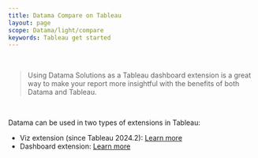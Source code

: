 ```yaml
---
title: Datama Compare on Tableau
layout: page
scope: Datama/light/compare
keywords: Tableau get started
---
```


<br/>

> Using Datama Solutions as a Tableau dashboard extension is a great way to make your report more insightful with the benefits of both Datama and Tableau.

<br/>

Datama can be used in two types of extensions in Tableau:
- Viz extension (since Tableau 2024.2): [Learn more]({{site.url}}/{{site.baseurl}}/extensions/how-to-use/tableau_viz.html)
- Dashboard extension: [Learn more]({{site.url}}/{{site.baseurl}}/extensions/how-to-use/tableau_dashboard.html)

